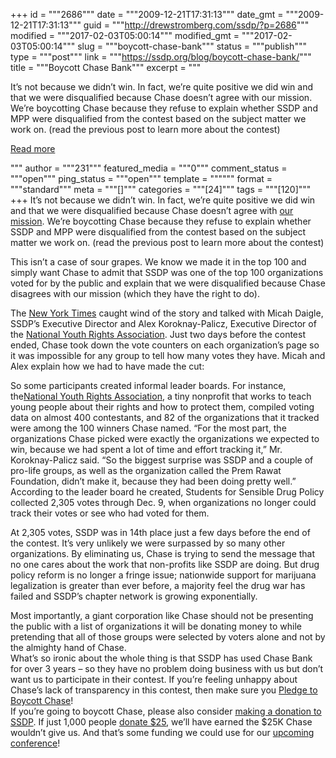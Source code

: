 +++
id = """2686"""
date = """2009-12-21T17:31:13"""
date_gmt = """2009-12-21T17:31:13"""
guid = """http://drewstromberg.com/ssdp/?p=2686"""
modified = """2017-02-03T05:00:14"""
modified_gmt = """2017-02-03T05:00:14"""
slug = """boycott-chase-bank"""
status = """publish"""
type = """post"""
link = """https://ssdp.org/blog/boycott-chase-bank/"""
title = """Boycott Chase Bank"""
excerpt = """<p>It&#8217;s not because we didn&#8217;t win. In fact, we&#8217;re quite positive we did win and that we were disqualified because Chase doesn&#8217;t agree with our mission. We&#8217;re boycotting Chase because they refuse to explain whether SSDP and MPP were disqualified from the contest based on the subject matter we work on. (read the previous post to learn more about the contest)</p>
<div class="h10"></div>
<p><a class="more-link2 flat" href="https://ssdp.org/blog/boycott-chase-bank/">Read more</a></p>
"""
author = """231"""
featured_media = """0"""
comment_status = """open"""
ping_status = """open"""
template = """"""
format = """standard"""
meta = """[]"""
categories = """[24]"""
tags = """[120]"""
+++
It&#8217;s not because we didn&#8217;t win. In fact, we&#8217;re quite positive we did win and that we were disqualified because Chase doesn&#8217;t agree with <a href="http://www.blogger.com/www.ssdp.org/about">our mission</a>. We&#8217;re boycotting Chase because they refuse to explain whether SSDP and MPP were disqualified from the contest based on the subject matter we work on. (read the previous post to learn more about the contest)

This isn&#8217;t a case of sour grapes. We know we made it in the top 100 and simply want Chase to admit that SSDP was one of the top 100 organizations voted for by the public and explain that we were disqualified because Chase disagrees with our mission (which they have the right to do).
<div>

The <a href="http://www.nytimes.com/2009/12/19/us/19charity.html?_r=1">New York Times</a> caught wind of the story and talked with Micah Daigle, SSDP&#8217;s Executive Director and Alex Koroknay-Palicz, Executive Director of the <a href="http://www.youthrights.org/">National Youth Rights Association</a>. Just two days before the contest ended, Chase took down the vote counters on each organization&#8217;s page so it was impossible for any group to tell how many votes they have. Micah and Alex explain how we had to have made the cut:

So some participants created informal leader boards. For instance, the<a href="http://www.youthrights.org/" target="_blank">National Youth Rights Association</a>, a tiny nonprofit that works to teach young people about their rights and how to protect them, compiled voting data on almost 400 contestants, and 82 of the organizations that it tracked were among the 100 winners Chase named. “For the most part, the organizations Chase picked were exactly the organizations we expected to win, because we had spent a lot of time and effort tracking it,” Mr. Koroknay-Palicz said. “So the biggest surprise was SSDP and a couple of pro-life groups, as well as the organization called the Prem Rawat Foundation, didn’t make it, because they had been doing pretty well.” According to the leader board he created, Students for Sensible Drug Policy collected 2,305 votes through Dec. 9, when organizations no longer could track their votes or see who had voted for them.

At 2,305 votes, SSDP was in 14th place just a few days before the end of the contest. It&#8217;s very unlikely we were surpassed by so many other organizations. By eliminating us, Chase is trying to send the message that no one cares about the work that non-profits like SSDP are doing. But drug policy reform is no longer a fringe issue; nationwide support for marijuana legalization is greater than ever before, a majority feel the drug war has failed and SSDP&#8217;s chapter network is growing exponentially.
<div>Most importantly, a giant corporation like Chase should not be presenting the public with a list of organizations it will be donating money to while pretending that all of those groups were selected by voters alone and not by the almighty hand of Chase.</div>
<div></div>
<div>What&#8217;s so ironic about the whole thing is that SSDP has used Chase Bank for over 3 years &#8211; so they have no problem doing business with us but don&#8217;t want us to participate in their contest. If you&#8217;re feeling unhappy about Chase&#8217;s lack of transparency in this contest, then make sure you <a href="http://www.chaseboycott.com/">Pledge to Boycott Chase</a>!</div>
<div></div>
<div>If you&#8217;re going to boycott Chase, please also consider <a href="http://www.ssdp.org/donate">making a donation to SSDP</a>. If just 1,000 people <a href="http://www.ssdp.org/donate">donate $25</a>, we&#8217;ll have earned the $25K Chase wouldn&#8217;t give us. And that&#8217;s some funding we could use for our <a href="http://www.ssdp.org/conference">upcoming conference</a>!</div>
</div>
